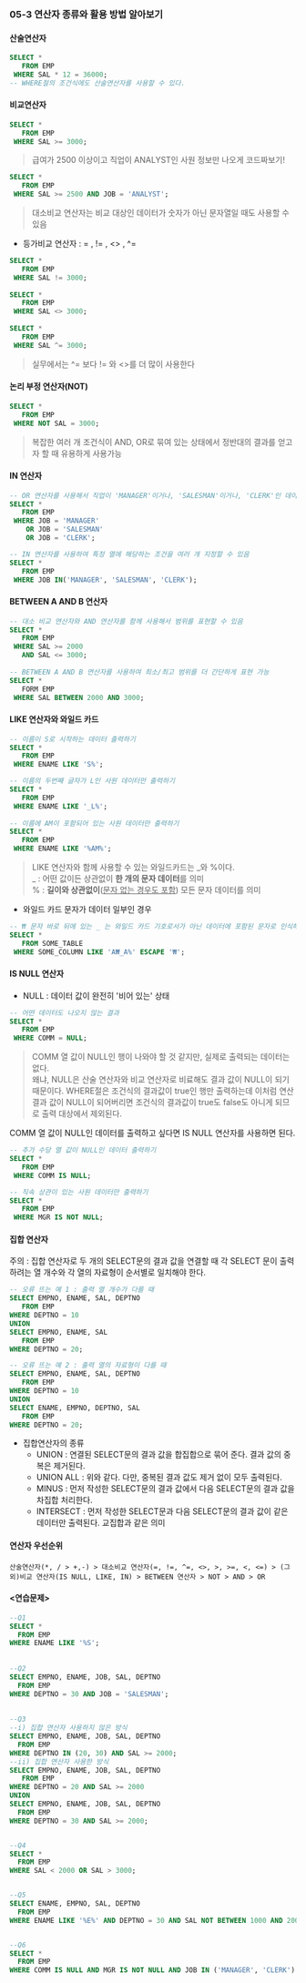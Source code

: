 ### 05-3 연산자 종류와 활용 방법 알아보기

#### 산술연산자
```SQL
SELECT * 
   FROM EMP
 WHERE SAL * 12 = 36000;
-- WHERE절의 조건식에도 산술연산자를 사용할 수 있다.
```

#### 비교연산자
```sql
SELECT *
   FROM EMP
 WHERE SAL >= 3000;
```
> 급여가 2500 이상이고 직업이 ANALYST인 사원 정보만 나오게 코드짜보기!
```sql
SELECT * 
   FROM EMP
 WHERE SAL >= 2500 AND JOB = 'ANALYST';
```
> 대소비교 연산자는 비교 대상인 데이터가 숫자가 아닌 문자열일 때도 사용할 수 있음

- 등가비교 연산자 : = , != , <> , ^=
```sql
SELECT *
   FROM EMP
 WHERE SAL != 3000;
  
SELECT *
   FROM EMP
 WHERE SAL <> 3000;
  
SELECT * 
   FROM EMP
 WHERE SAL ^= 3000;
```
> 실무에서는 ^= 보다 != 와 <>를 더 많이 사용한다

#### 논리 부정 연산자(NOT)
```SQL
SELECT * 
   FROM EMP
 WHERE NOT SAL = 3000;
```
> 복잡한 여러 개 조건식이 AND, OR로 묶여 있는 상태에서 정반대의 결과를 얻고자 할 때 유용하게 사용가능

#### IN 연산자
```sql
-- OR 연산자를 사용해서 직업이 'MANAGER'이거나, 'SALESMAN'이거나, 'CLERK'인 데이터 출력하기
SELECT *
   FROM EMP
 WHERE JOB = 'MANAGER'
    OR JOB = 'SALESMAN'
    OR JOB = 'CLERK';

-- IN 연산자를 사용하여 특정 열에 해당하는 조건을 여러 개 지정할 수 있음
SELECT *
   FROM EMP
 WHERE JOB IN('MANAGER', 'SALESMAN', 'CLERK');
```

#### BETWEEN A AND B 연산자
```sql
-- 대소 비교 연산자와 AND 연산자를 함께 사용해서 범위를 표현할 수 있음
SELECT *
   FROM EMP
 WHERE SAL >= 2000
   AND SAL <= 3000;
   
-- BETWEEN A AND B 연산자를 사용하여 최소/최고 범위를 더 간단하게 표현 가능
SELECT *
   FORM EMP
 WHERE SAL BETWEEN 2000 AND 3000;
```

#### LIKE 연산자와 와일드 카드
```sql
-- 이름이 S로 시작하는 데이터 출력하기
SELECT * 
   FROM EMP
 WHERE ENAME LIKE 'S%';

-- 이름의 두번째 글자가 L인 사원 데이터만 출력하기
SELECT *
   FROM EMP
 WHERE ENAME LIKE '_L%';
 
-- 이름에 AM이 포함되어 있는 사원 데이터만 출력하기
SELECT *
   FROM EMP
 WHERE ENAME LIKE '%AM%';
```
> LIKE 연산자와 함께 사용할 수 있는 와일드카드는 _와 %이다.    
> _ : 어떤 값이든 상관없이 **한 개의 문자 데이터**를 의미      
> % : **길이와 상관없이**(<u>문자 없는 경우도 포함</u>) 모든 문자 데이터를 의미

- 와일드 카드 문자가 데이터 일부인 경우
```sql
-- ₩ 문자 바로 뒤에 있는 _ 는 와일드 카드 기호로서가 아닌 데이터에 포함된 문자로 인식해라
SELECT *
   FROM SOME_TABLE
 WHERE SOME_COLUMN LIKE 'A₩_A%' ESCAPE '₩';
```

#### IS NULL 연산자
- NULL : 데이터 값이 완전히 '비어 있는' 상태
```sql
-- 어떤 데이터도 나오지 않는 결과
SELECT *
   FROM EMP
 WHERE COMM = NULL;
```
> COMM 열 값이 NULL인 행이 나와야 할 것 같지만, 실제로 출력되는 데이터는 없다.      
> 왜냐, NULL은 산술 연산자와 비교 연산자로 비료해도 결과 값이 NULL이 되기 때문이다. WHERE절은 조건식의 결과값이 true인 행만 출력하는데 
> 이처럼 연산 결과 값이 NULL이 되어버리면 조건식의 결과값이 true도 false도 아니게 되므로 출력 대상에서 제외된다.     

COMM 열 값이 NULL인 데이터를 출력하고 싶다면 IS NULL 연산자를 사용하면 된다.
```SQL
-- 추가 수당 열 값이 NULL인 데이터 출력하기
SELECT *
   FROM EMP
 WHERE COMM IS NULL;

-- 직속 상관이 있는 사원 데이터만 출력하기
SELECT *
   FROM EMP
 WHERE MGR IS NOT NULL;
```
#### 집합 연산자
주의 : 집합 연산자로 두 개의 SELECT문의 결과 값을 연결할 때 각 SELECT 문이 출력하려는 열 개수와 각 열의 자료형이 순서별로 일치해야 한다.
```sql
-- 오류 뜨는 예 1 : 출력 열 개수가 다를 때
SELECT EMPNO, ENAME, SAL, DEPTNO
   FROM EMP
WHERE DEPTNO = 10
UNION
SELECT EMPNO, ENAME, SAL
   FROM EMP
WHERE DEPTNO = 20;

-- 오류 뜨는 예 2 : 출력 열의 자료형이 다를 때
SELECT EMPNO, ENAME, SAL, DEPTNO
   FROM EMP
WHERE DEPTNO = 10
UNION
SELECT ENAME, EMPNO, DEPTNO, SAL
   FROM EMP
WHERE DEPTNO = 20;
```
- 집합연산자의 종류
   - UNION : 연결된 SELECT문의 결과 값을 합집합으로 묶어 준다. 결과 값의 중복은 제거된다.
   - UNION ALL : 위와 같다. 다만, 중복된 결과 값도 제거 없이 모두 출력된다.
   - MINUS : 먼저 작성한 SELECT문의 결과 값에서 다음 SELECT문의 결과 값을 차집합 처리한다. 
   - INTERSECT : 먼저 작성한 SELECT문과 다음 SELECT문의 결과 값이 같은 데이터만 출력된다. 교집합과 같은 의미


#### 연산자 우선순위
```
산술연산자(*, / > +,-) > 대소비교 연산자(=, !=, ^=, <>, >, >=, <, <=) > (그 외)비교 연산자(IS NULL, LIKE, IN) > BETWEEN 연산자 > NOT > AND > OR
```

#### <연습문제>    
```sql
--Q1
SELECT *
  FROM EMP
WHERE ENAME LIKE '%S';
 
 
--Q2
SELECT EMPNO, ENAME, JOB, SAL, DEPTNO
  FROM EMP
WHERE DEPTNO = 30 AND JOB = 'SALESMAN';
 
 
--Q3
--i) 집합 연산자 사용하지 않은 방식
SELECT EMPNO, ENAME, JOB, SAL, DEPTNO
  FROM EMP
WHERE DEPTNO IN (20, 30) AND SAL >= 2000;
--ii) 집합 연산자 사용한 방식
SELECT EMPNO, ENAME, JOB, SAL, DEPTNO
   FROM EMP
WHERE DEPTNO = 20 AND SAL >= 2000
UNION
SELECT EMPNO, ENAME, JOB, SAL, DEPTNO
  FROM EMP
WHERE DEPTNO = 30 AND SAL >= 2000;


--Q4
SELECT * 
  FROM EMP
WHERE SAL < 2000 OR SAL > 3000;


--Q5
SELECT ENAME, EMPNO, SAL, DEPTNO
  FROM EMP
WHERE ENAME LIKE '%E%' AND DEPTNO = 30 AND SAL NOT BETWEEN 1000 AND 2000


--Q6
SELECT * 
  FROM EMP
WHERE COMM IS NULL AND MGR IS NOT NULL AND JOB IN ('MANAGER', 'CLERK') AND ENAME NOT LIKE '_L%';
```
